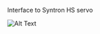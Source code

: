Interface to Syntron HS servo

![Alt Text](https://github.com/tronicgr/AMC-AASD15A-Firmware/blob/master/Syntron_HS_interface/AMC-AASD15A%20-%20Syntron%20HS%20connections%20schematic_sm.jpg)


